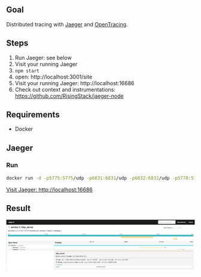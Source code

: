 ## Goal

Distributed tracing with [Jaeger](http://jaeger.readthedocs.io) and [OpenTracing](http://opentracing.io/).

## Steps

1. Run Jaeger: see below
2. Visit your running Jaeger
3. `npm start`
4. open: http://localhost:3001/site
5. Visit your running Jaeger: http://localhost:16686
6. Check out context and instrumentations: https://github.com/RisingStack/jaeger-node

## Requirements

- Docker

## Jaeger

### Run

```sh
docker run -d -p5775:5775/udp -p6831:6831/udp -p6832:6832/udp -p5778:5778 -p16686:16686 -p14268:14268 jaegertracing/all-in-one:latest
```

[Visit Jaeger: http://localhost:16686](http://localhost:16686)

## Result

![Jaeger Tracing](/examples/jaeger-tracing/jaeger-tracing.png)
